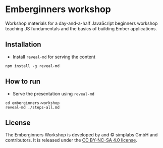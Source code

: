 # Emberginners workshop

Workshop materials for a day-and-a-half JavaScript beginners workshop teaching JS fundamentals and the basics of building Ember applications.

## Installation

- Install `reveal-md` for serving the content
```
npm install -g reveal-md
```

## How to run

- Serve the presentation using `reveal-md`
```
cd emberginners-workshop
reveal-md ./steps-all.md

```

## License

The Emberginners Workshop is developed by and © simplabs GmbH and
contributors. It is released under the
[CC BY-NC-SA 4.0 license](http://creativecommons.org/licenses/by-nc-sa/4.0/).

